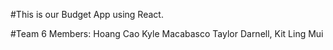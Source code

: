 #This is our Budget App using React.

#Team 6 Members:
Hoang Cao 
Kyle Macabasco 
Taylor Darnell,
Kit Ling Mui

